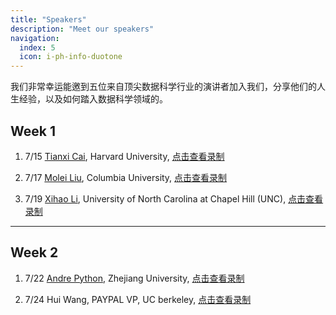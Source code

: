```yaml
---
title: "Speakers"
description: "Meet our speakers"
navigation:
  index: 5
  icon: i-ph-info-duotone
---
```


我们非常幸运能邀到五位来自顶尖数据科学行业的演讲者加入我们，分享他们的人生经验，以及如何踏入数据科学领域的。

## Week 1

1. 7/15 [Tianxi Cai](https://www.hsph.harvard.edu/profile/tianxi-cai/), Harvard University, [点击查看录制](https://pan.baidu.com/s/1uT0I3slXObel3BK9SWRaPg?pwd=upha)

2. 7/17 [Molei Liu](https://moleibobliu.github.io/), Columbia University, [点击查看录制](https://celehssummercamp.sharepoint.com/:v:/s/CELEHSSUMMERCAMP/Ef6K0jPtyRdKhBCfUSGJms8B17U-U8zyY30CB3tth4m1ew?nav=eyJyZWZlcnJhbEluZm8iOnsicmVmZXJyYWxBcHAiOiJTdHJlYW1XZWJBcHAiLCJyZWZlcnJhbFZpZXciOiJTaGFyZURpYWxvZy1MaW5rIiwicmVmZXJyYWxBcHBQbGF0Zm9ybSI6IldlYiIsInJlZmVycmFsTW9kZSI6InZpZXcifX0%3D&e=ZzQasX)

3. 7/19 [Xihao Li](https://www.xihaoli.org/), University of North Carolina at Chapel Hill (UNC), [点击查看录制](https://celehssummercamp-my.sharepoint.com/:v:/g/personal/parse_celehssummercamp_onmicrosoft_com/ET2iu1c4nFVOumUQrZzf8FQBktAiLh9xcO-T9KXIcvWHdg?nav=eyJyZWZlcnJhbEluZm8iOnsicmVmZXJyYWxBcHAiOiJTdHJlYW1XZWJBcHAiLCJyZWZlcnJhbFZpZXciOiJTaGFyZURpYWxvZy1MaW5rIiwicmVmZXJyYWxBcHBQbGF0Zm9ybSI6IldlYiIsInJlZmVycmFsTW9kZSI6InZpZXcifX0%3D&e=j81weE)

---

## Week 2

1. 7/22 [Andre Python](https://sites.google.com/view/andrepython), Zhejiang University, [点击查看录制](https://celehssummercamp-my.sharepoint.com/:v:/g/personal/parse_celehssummercamp_onmicrosoft_com/EXv6T7sfwiROo-qhncIU4EcBBa5WfaANQ171fDfBEGQk9A?nav=eyJyZWZlcnJhbEluZm8iOnsicmVmZXJyYWxBcHAiOiJTdHJlYW1XZWJBcHAiLCJyZWZlcnJhbFZpZXciOiJTaGFyZURpYWxvZy1MaW5rIiwicmVmZXJyYWxBcHBQbGF0Zm9ybSI6IldlYiIsInJlZmVycmFsTW9kZSI6InZpZXcifX0%3D&e=PDg3XB)

2. 7/24 Hui Wang, PAYPAL VP, UC berkeley, [点击查看录制](https://celehssummercamp-my.sharepoint.com/:v:/g/personal/parse_celehssummercamp_onmicrosoft_com/ETHx_jjwrnZEnDS9diQor-gBssjoPqF7JpC7I-l9Ue2-ow?nav=eyJyZWZlcnJhbEluZm8iOnsicmVmZXJyYWxBcHAiOiJTdHJlYW1XZWJBcHAiLCJyZWZlcnJhbFZpZXciOiJTaGFyZURpYWxvZy1MaW5rIiwicmVmZXJyYWxBcHBQbGF0Zm9ybSI6IldlYiIsInJlZmVycmFsTW9kZSI6InZpZXcifX0%3D&e=frezg1)
